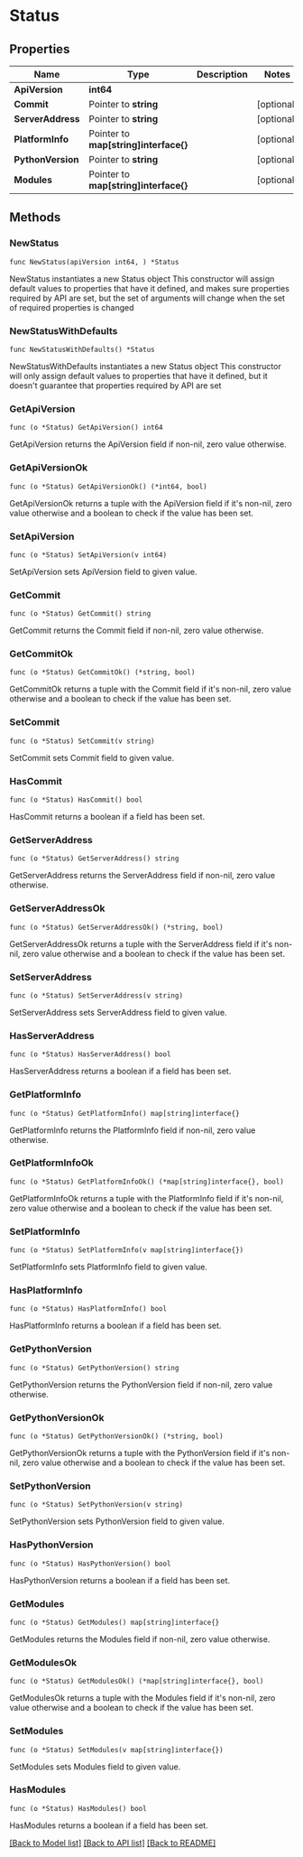 # Status

## Properties

Name | Type | Description | Notes
------------ | ------------- | ------------- | -------------
**ApiVersion** | **int64** |  | 
**Commit** | Pointer to **string** |  | [optional] 
**ServerAddress** | Pointer to **string** |  | [optional] 
**PlatformInfo** | Pointer to **map[string]interface{}** |  | [optional] 
**PythonVersion** | Pointer to **string** |  | [optional] 
**Modules** | Pointer to **map[string]interface{}** |  | [optional] 

## Methods

### NewStatus

`func NewStatus(apiVersion int64, ) *Status`

NewStatus instantiates a new Status object
This constructor will assign default values to properties that have it defined,
and makes sure properties required by API are set, but the set of arguments
will change when the set of required properties is changed

### NewStatusWithDefaults

`func NewStatusWithDefaults() *Status`

NewStatusWithDefaults instantiates a new Status object
This constructor will only assign default values to properties that have it defined,
but it doesn't guarantee that properties required by API are set

### GetApiVersion

`func (o *Status) GetApiVersion() int64`

GetApiVersion returns the ApiVersion field if non-nil, zero value otherwise.

### GetApiVersionOk

`func (o *Status) GetApiVersionOk() (*int64, bool)`

GetApiVersionOk returns a tuple with the ApiVersion field if it's non-nil, zero value otherwise
and a boolean to check if the value has been set.

### SetApiVersion

`func (o *Status) SetApiVersion(v int64)`

SetApiVersion sets ApiVersion field to given value.


### GetCommit

`func (o *Status) GetCommit() string`

GetCommit returns the Commit field if non-nil, zero value otherwise.

### GetCommitOk

`func (o *Status) GetCommitOk() (*string, bool)`

GetCommitOk returns a tuple with the Commit field if it's non-nil, zero value otherwise
and a boolean to check if the value has been set.

### SetCommit

`func (o *Status) SetCommit(v string)`

SetCommit sets Commit field to given value.

### HasCommit

`func (o *Status) HasCommit() bool`

HasCommit returns a boolean if a field has been set.

### GetServerAddress

`func (o *Status) GetServerAddress() string`

GetServerAddress returns the ServerAddress field if non-nil, zero value otherwise.

### GetServerAddressOk

`func (o *Status) GetServerAddressOk() (*string, bool)`

GetServerAddressOk returns a tuple with the ServerAddress field if it's non-nil, zero value otherwise
and a boolean to check if the value has been set.

### SetServerAddress

`func (o *Status) SetServerAddress(v string)`

SetServerAddress sets ServerAddress field to given value.

### HasServerAddress

`func (o *Status) HasServerAddress() bool`

HasServerAddress returns a boolean if a field has been set.

### GetPlatformInfo

`func (o *Status) GetPlatformInfo() map[string]interface{}`

GetPlatformInfo returns the PlatformInfo field if non-nil, zero value otherwise.

### GetPlatformInfoOk

`func (o *Status) GetPlatformInfoOk() (*map[string]interface{}, bool)`

GetPlatformInfoOk returns a tuple with the PlatformInfo field if it's non-nil, zero value otherwise
and a boolean to check if the value has been set.

### SetPlatformInfo

`func (o *Status) SetPlatformInfo(v map[string]interface{})`

SetPlatformInfo sets PlatformInfo field to given value.

### HasPlatformInfo

`func (o *Status) HasPlatformInfo() bool`

HasPlatformInfo returns a boolean if a field has been set.

### GetPythonVersion

`func (o *Status) GetPythonVersion() string`

GetPythonVersion returns the PythonVersion field if non-nil, zero value otherwise.

### GetPythonVersionOk

`func (o *Status) GetPythonVersionOk() (*string, bool)`

GetPythonVersionOk returns a tuple with the PythonVersion field if it's non-nil, zero value otherwise
and a boolean to check if the value has been set.

### SetPythonVersion

`func (o *Status) SetPythonVersion(v string)`

SetPythonVersion sets PythonVersion field to given value.

### HasPythonVersion

`func (o *Status) HasPythonVersion() bool`

HasPythonVersion returns a boolean if a field has been set.

### GetModules

`func (o *Status) GetModules() map[string]interface{}`

GetModules returns the Modules field if non-nil, zero value otherwise.

### GetModulesOk

`func (o *Status) GetModulesOk() (*map[string]interface{}, bool)`

GetModulesOk returns a tuple with the Modules field if it's non-nil, zero value otherwise
and a boolean to check if the value has been set.

### SetModules

`func (o *Status) SetModules(v map[string]interface{})`

SetModules sets Modules field to given value.

### HasModules

`func (o *Status) HasModules() bool`

HasModules returns a boolean if a field has been set.


[[Back to Model list]](../README.md#documentation-for-models) [[Back to API list]](../README.md#documentation-for-api-endpoints) [[Back to README]](../README.md)


